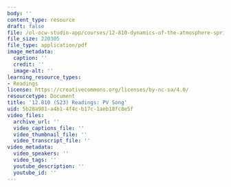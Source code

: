 ```yaml
---
body: ''
content_type: resource
draft: false
file: /ol-ocw-studio-app/courses/12-810-dynamics-of-the-atmosphere-spring-2023/mit12_810_s23_reading_song.pdf
file_size: 220305
file_type: application/pdf
image_metadata:
  caption: ''
  credit: ''
  image-alt: ''
learning_resource_types:
- Readings
license: https://creativecommons.org/licenses/by-nc-sa/4.0/
resourcetype: Document
title: '12.810 (S23) Readings: PV Song'
uid: 5b28a981-a4b1-4f4c-b17c-1aeb18fc8e5f
video_files:
  archive_url: ''
  video_captions_file: ''
  video_thumbnail_file: ''
  video_transcript_file: ''
video_metadata:
  video_speakers: ''
  video_tags: ''
  youtube_description: ''
  youtube_id: ''
---
```

